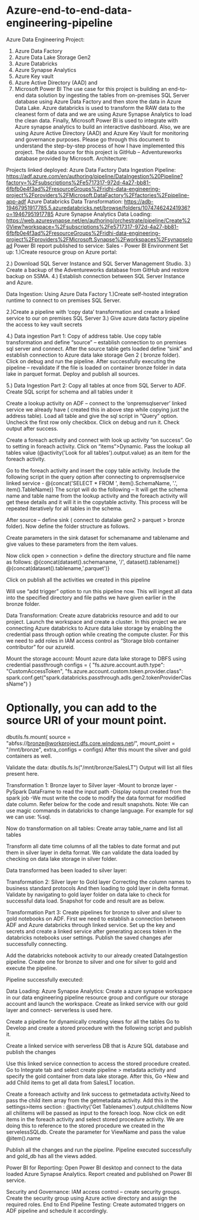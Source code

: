 # Azure-end-to-end-data-engineering-pipeline
Azure Data Engineering Project:
1.	Azure Data Factory
2.	Azure Data Lake Storage Gen2
3.	Azure Databricks
4.	Azure Synapse Analytics
5.	Azure Key vault
6.	Azure Active Directory (AAD) and
7.	Microsoft Power BI
The use case for this project is building an end-to-end data solution by ingesting the tables from on-premises SQL Server database using Azure Data Factory and then store the data in Azure Data Lake. Azure databricks is used to transform the RAW data to the cleanest form of data and we are using Azure Synapse Analytics to load the clean data. Finally, Microsoft Power BI is used to integrate with Azure synapse analytics to build an interactive dashboard. Also, we are using Azure Active Directory (AAD) and Azure Key Vault for monitoring and governance purposes. Please go through this document to understand the step-by-step process of how I have implemented this project. The data source for this project is GitHub – Adventureworks database provided by Microsoft.
Architecture:
 





Projects linked deployed:
Azure Data Factory Data Ingestion Pipeline: https://adf.azure.com/en/authoring/pipeline/DataIngestion%20Pipeline?factory=%2Fsubscriptions%2Fe5717317-972d-4a27-bb81-6fbfb0e4f3ad%2FresourceGroups%2Fridhi-data-engineering-project%2Fproviders%2FMicrosoft.DataFactory%2Ffactories%2Fpipeline-app-adf
Azure Databricks Data Transformation:
https://adb-19467951917785.5.azuredatabricks.net/browse/folders/107474624241936?o=19467951917785
Azure Synapse Analytics Data Loading:
https://web.azuresynapse.net/en/authoring/orchestrate/pipeline/Create%20View?workspace=%2Fsubscriptions%2Fe5717317-972d-4a27-bb81-6fbfb0e4f3ad%2FresourceGroups%2Fridhi-data-engineering-project%2Fproviders%2FMicrosoft.Synapse%2Fworkspaces%2Fsynapseload
Power BI report published to service:
Sales - Power BI
Environment Set up:
1.)Create resource group on Azure portal:
 
 2.) Download SQL Server Instance and SQL Server Management Studio.
 3.) Create a backup of the Adventureworks database from GitHub and restore backup on SSMA.
 4.) Establish connection between SQL Server Instance and Azure.

Data Ingestion: Using Azure Data Factory
1.)Create self-hosted integration runtime to connect to on premises SQL Server.
 
 



2.)Create a pipeline with ‘copy data’ transformation and create a linked service to our on premises SQL Server
3.) Give azure data factory pipeline the access to key vault secrets
 

4.) Data ingestion Part 1: Copy of address table. 
Use copy table transformation and define “source” – establish connection to on premises sql server and connect. After the source table gets loaded define “sink” and establish connection to Azure data lake storage Gen 2 ( bronze folder). Click on debug and run the pipeline. After successfully executing the pipeline – revalidate if the file is loaded on container bronze folder in data lake in parquet format. Deploy and publish all sources.
 

 

5.) Data Ingestion Part 2: Copy all tables at once from SQL Server to ADF.
Create SQL script for schema and all tables under it
 
Create a lookup activity on ADF – connect to the ‘onpremsqlserver’ linked service we already have ( created this in above step while copying just the address table). Load all table and give the sql script in “Query” option. Uncheck the first row only checkbox. Click on debug and run it. Check output after success.
 

 

Create a foreach activity and connect with look up activity “on success”.  Go to setting in foreach activity. Click on “items”>Dynamic. Pass the lookup all tables value (@activity('Look for all tables').output.value) as an item for the foreach activity.
 


Go to the foreach activity and insert the copy table activity. Include the following script in the query option after connecting to onpremsqlservice linked service - @{concat('SELECT * FROM ', item().SchemaName, '.', item().TableName)}
The script will do the following – It will get the schema name and table name from the lookup activity and the foreach activity will get these details and it will it in the copytable activity. This process will be repeated iteratively for all tables in the schema.
 

After source – define sink ( connect to datalake gen2 > parquet > bronze folder). Now define the folder structure as follows.
 

Create parameters in the sink dataset for schemaname and tablename and give values to these parameters from the item values.
 
Now click open > connection > define the directory structure and file name as follows:
@{concat(dataset().schemaname, '/', dataset().tablename)}
@{concat(dataset().tablename,'.parquet')}

 

Click on publish all the activities we created in this pipeline
 

Will use “add trigger” option to run this pipeline now. This will ingest all data into the specified directory and file paths we have given earlier in the bronze folder.
 

 




Data Transformation:
Create azure databricks resource and add to our project. Launch the workspace and create a cluster.
In this project we are connecting Azure databricks to Azure data lake storage by enabling the credential pass through option while creating the compute cluster.
For this we need to add roles in IAM access control as “Storage blob container contributor” for our azureid.
 

Mount the storage account:
Mount azure data lake storage to DBFS using credential passthrough
configs = {
  "fs.azure.account.auth.type": "CustomAccessToken",
  "fs.azure.account.custom.token.provider.class": spark.conf.get("spark.databricks.passthrough.adls.gen2.tokenProviderClassName")
}

# Optionally, you can add <directory-name> to the source URI of your mount point.
dbutils.fs.mount(
  source = "abfss://bronze@workproject.dfs.core.windows.net/",
  mount_point = "/mnt/bronze",
  extra_configs = configs)
After this mount the silver and gold containers as well.
 
Validate the data: dbutils.fs.ls("/mnt/bronze/SalesLT")
Output will list all files present here.

Transformation 1: Bronze layer to Silver layer
-Mount to bronze layer
-PySpark DataFrame to read the input path
-Display output created from the spark job
-We must write the code to modify the data format for modified date column. Refer below for the code and result snapshots.
Note: We can use magic commands in databricks to change language. For example for sql we can use: %sql.
 

Now do transformation on all tables:
Create  array table_name and list all tables
 
 

Transform all date time columns of all the tables to date format and put them in silver layer in delta format. We can validate the data loaded by checking on data lake storage in silver folder.

 
 







Data transformed has been loaded to silver layer:
 

















Transformation 2: Silver layer to Gold layer
Correcting the column names to business standard protocols
And then loading to gold layer in delta format. Validate by navigating to gold layer folder on data lake to check for successful data load. Snapshot for code and result are as below.
 

 


Transformation Part 3: Create pipelines for bronze to silver and silver to gold notebooks on ADF.
First we need to establish a connection between ADF and Azure databricks through linked service. Set up the key and secrets and create a linked service after generating access token in the databricks notebooks user settings. Publish the saved changes afer successfully connecting.
 

Add the databricks notebook activity to our already created DataIngestion pipeline. Create one for bronze to silver and one for silver to gold and execute the pipeline.
 

Pipeline successfully executed:
 



Data Loading: Azure Synapse Analytics:
Create a azure synapse workspace in our data engineering pipeline resource group and configure our storage account and  launch the workspace. 
Create as linked service with our gold layer and connect- serverless is used here.
 

Create a pipeline for dynamically creating views for all the tables
Go to Develop and create a stored procedure with the following script and publish it.
 



Create a linked service with serverless DB that is Azure SQL database and publish the changes
 
Use this linked service connection to access the stored procedure created. Go to Integrate tab and select create pipeline > metadata activity and specify the gold container from data lake storage. After this, Go +New and add Child items to get all data from SalesLT location.

 
Create a foreeach activity and link success to getmetadata activity.Need to pass the child item array from the getmetadata activity.
Add this in the settings>items section : @activity('Get Tablenames').output.childItems
Now all chilitems will be passed as input to the foreach loop.
Now click on edit items in the foreach activity and select stored procedure activity. We are doing this to reference to the stored procedure we created in the servelessSQLdb. Create the parameter for ViewName and pass the value @item().name
 










Publish all the changes and run the pipeline. Pipeline executed successfully and gold_db has all the views added.
 
 









Power BI for Reporting:
Open Power BI desktop and connect to the data loaded Azure Synapse Analytics. Report created and published on Power BI service.
 

Security and Governance:
IAM access control – create security groups. Create the security group using Azure active directory and assign the required roles.
End to End Pipeline Testing:
Create automated triggers on ADF pipeline and schedule it accordingly.






